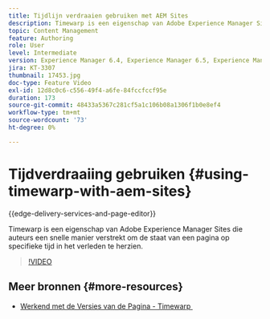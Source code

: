 ```yaml
---
title: Tijdlijn verdraaien gebruiken met AEM Sites
description: Timewarp is een eigenschap van Adobe Experience Manager Sites die auteurs een snelle manier verstrekt om de staat van een pagina op specifieke tijd in het verleden te herzien.
topic: Content Management
feature: Authoring
role: User
level: Intermediate
version: Experience Manager 6.4, Experience Manager 6.5, Experience Manager as a Cloud Service
jira: KT-3307
thumbnail: 17453.jpg
doc-type: Feature Video
exl-id: 12d8c0c6-c556-49f4-a6fe-84fccfccf95e
duration: 173
source-git-commit: 48433a5367c281cf5a1c106b08a1306f1b0e8ef4
workflow-type: tm+mt
source-wordcount: '73'
ht-degree: 0%

---
```


# Tijdverdraaiing gebruiken {#using-timewarp-with-aem-sites}

{{edge-delivery-services-and-page-editor}}

Timewarp is een eigenschap van Adobe Experience Manager Sites die auteurs een snelle manier verstrekt om de staat van een pagina op specifieke tijd in het verleden te herzien.

>[!VIDEO](https://video.tv.adobe.com/v/17453?quality=12&learn=on)

## Meer bronnen {#more-resources}

* [&#x200B; Werkend met de Versies van de Pagina - Timewarp &#x200B;](https://experienceleague.adobe.com/docs/experience-manager-cloud-service/sites/authoring/features/page-versions.html?lang=nl-NL)
